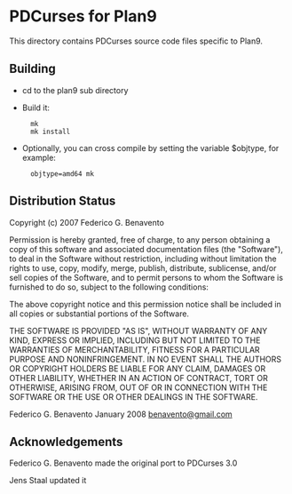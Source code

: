 PDCurses for Plan9
==================

This directory contains PDCurses source code files specific to Plan9.


Building
--------

- cd to the plan9 sub directory

- Build it:

        mk
        mk install
        
- Optionally, you can cross compile by setting the variable $objtype,
  for example:

        objtype=amd64 mk

Distribution Status
-------------------

Copyright (c) 2007 Federico G. Benavento

Permission is hereby granted, free of charge, to any person obtaining
a copy of this software and associated documentation files (the
"Software"), to deal in the Software without restriction, including
without limitation the rights to use, copy, modify, merge, publish,
distribute, sublicense, and/or sell copies of the Software, and to
permit persons to whom the Software is furnished to do so, subject to
the following conditions:

The above copyright notice and this permission notice shall be
included in all copies or substantial portions of the Software.

THE SOFTWARE IS PROVIDED "AS IS", WITHOUT WARRANTY OF ANY KIND,
EXPRESS OR IMPLIED, INCLUDING BUT NOT LIMITED TO THE WARRANTIES OF
MERCHANTABILITY, FITNESS FOR A PARTICULAR PURPOSE AND
NONINFRINGEMENT. IN NO EVENT SHALL THE AUTHORS OR COPYRIGHT HOLDERS BE
LIABLE FOR ANY CLAIM, DAMAGES OR OTHER LIABILITY, WHETHER IN AN ACTION
OF CONTRACT, TORT OR OTHERWISE, ARISING FROM, OUT OF OR IN CONNECTION
WITH THE SOFTWARE OR THE USE OR OTHER DEALINGS IN THE SOFTWARE.

Federico G. Benavento 
January 2008
benavento@gmail.com


Acknowledgements
----------------

Federico G. Benavento made the original port to PDCurses 3.0

Jens Staal updated it

